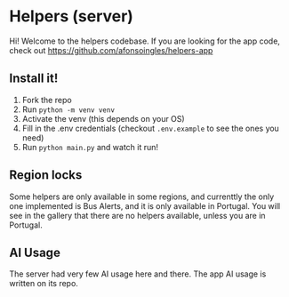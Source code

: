# Helpers (server)

Hi! Welcome to the helpers codebase. If you are looking for the app code, check out https://github.com/afonsoingles/helpers-app

## Install it!

1. Fork the repo
2. Run `python -m venv venv`
3. Activate the venv (this depends on your OS)
4. Fill in the .env credentials (checkout `.env.example` to see the ones you need)
5. Run `python main.py` and watch it run!


## Region locks
Some helpers are only available in some regions, and currenttly the only one implemented is Bus Alerts, and it is only available in Portugal. You will see in the gallery that there are no helpers available, unless you are in Portugal.

## AI Usage
The server had very few AI usage here and there. The app AI usage is written on its repo.